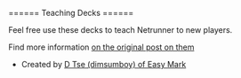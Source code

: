 ====== Teaching Decks ======

Feel free use these decks to teach Netrunner to new players. 

Find more information [on the original post on them](http://boardgamegeek.com/blogpost/22459/teaching-decks-for-beginners)

* Created by [D Tse (dimsumboy) of Easy Mark](http://boardgamegeek.com/user/dimsumboy)

